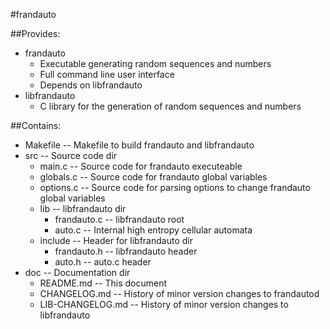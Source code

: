 #frandauto

##Provides:
* frandauto
  * Executable generating random sequences and numbers
  * Full command line user interface
  * Depends on libfrandauto
* libfrandauto
  * C library for the generation of random sequences and numbers

##Contains:
* Makefile -- Makefile to build <!-- NI: and install --> frandauto and libfrandauto
* src -- Source code dir
  * main.c -- Source code for frandauto executeable
  * globals.c -- Source code for frandauto global variables
  * options.c -- Source code for parsing options to change frandauto global variables
  * lib -- libfrandauto dir
    * frandauto.c -- libfrandauto root
    * auto.c -- Internal high entropy cellular automata
  * include -- Header for libfrandauto dir
    * frandauto.h -- libfrandauto header
    * auto.h -- auto.c header
* doc -- Documentation dir
  * README.md -- This document
  * CHANGELOG.md -- History of minor version changes to frandautod
  * LIB-CHANGELOG.md -- History of minor version changes to libfrandauto
  <!-- NI: man pages for frandauto and frandauto.h -->

<!-- vim : set ts=2 sw=2 et syn=markdown : -->
